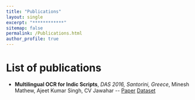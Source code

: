```yaml
---
title: "Publications"
layout: single
excerpt: "************"
sitemap: false
permalink: /Publications.html
author_profile: true
---
```

List of publications 
=========
- **Multilingual OCR for Indic Scripts**, *DAS 2016, Santorini, Greece*, Minesh Mathew, Ajeet Kumar Singh, CV Jawahar
-- [Paper][1]  [Dataset][2]

[1]: https://cvit.iiit.ac.in/images/ConferencePapers/2016/MultiLingualOCRforIndicScripts.pdf
[2]: http://ocr.iiit.ac.in/Hindi100.html
